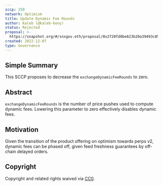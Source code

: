 ```yaml
---
sccp: 259
network: Optimism
title: Update Dynamic Fee Rounds
author: Kaleb (@kaleb-keny)
status: Rejected
proposal: >-
  https://snapshot.org/#/snxgov.eth/proposal/0x2720fd8be623b20a39493c855d55dde468a77f52f5e062de356274a6c4556c90
created: 2022-12-07
type: Governance
---
```


## Simple Summary

<!--"If you can't explain it simply, you don't understand it well enough." Provide a simplified and layman-accessible explanation of the SCCP.-->

This SCCP proposes to decrease the `exchangeDynamicFeeRounds` to zero.

## Abstract

<!--A short (~200 word) description of the variable change proposed.-->

`exchangeDynamicFeeRounds` is the number of price pushes used to compute dynamic fees. Lowering this parameter to zero effectively disables dynamic fees.

## Motivation

<!--The motivation is critical for SCCPs that want to update variables within Synthetix. It should clearly explain why the existing variable is not incentive aligned. SCCP submissions without sufficient motivation may be rejected outright.-->

Given the transition of the product offering on optimism towards perps v2, dynamic fees can be phased off, given feed freshness guarantees by off-chain delayed orders.

## Copyright

Copyright and related rights waived via [CC0](https://creativecommons.org/publicdomain/zero/1.0/).
